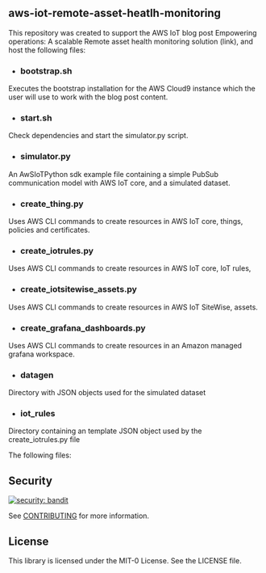 ## aws-iot-remote-asset-heatlh-monitoring

This repository was created to support the AWS IoT blog post Empowering operations: A scalable Remote asset health monitoring solution (link), and host the following files:

* ### bootstrap.sh 
Executes the bootstrap installation for the AWS Cloud9 instance which the user will use to work with the blog post content.
* ### start.sh
Check dependencies and start the simulator.py script.
* ### simulator.py
An AwSIoTPython sdk example file containing a simple PubSub communication model with AWS IoT core, and a simulated dataset. 
* ### create_thing.py
Uses AWS CLI commands to create resources in AWS IoT core, things, policies and certificates.
* ### create_iotrules.py
Uses AWS CLI commands to create resources in AWS IoT core, IoT rules,
* ### create_iotsitewise_assets.py
Uses AWS CLI commands to create resources in AWS IoT SiteWise, assets.
* ### create_grafana_dashboards.py
Uses AWS CLI commands to create resources in an Amazon managed grafana workspace.
* ### datagen 
Directory with JSON objects used for the simulated dataset 
* ### iot_rules
Directory containing an template JSON object used by the create_iotrules.py file


The following files:
## Security

[![security: bandit](https://img.shields.io/badge/security-bandit-yellow.svg)](https://github.com/PyCQA/bandit)

See [CONTRIBUTING](CONTRIBUTING.md#security-issue-notifications) for more information.

## License

This library is licensed under the MIT-0 License. See the LICENSE file.

